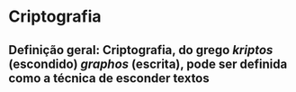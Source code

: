 # Criptografia

## Definição geral: Criptografia, do grego _kriptos_ (escondido) _graphos_ (escrita), pode ser definida como a técnica de esconder textos